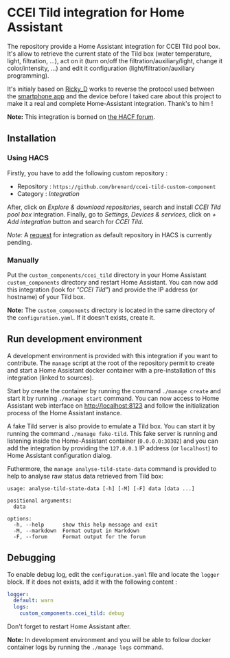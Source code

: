 # CCEI Tild integration for Home Assistant

The repository provide a Home Assistant integration for CCEI Tild pool box. It's allow to retrieve
the current state of the Tild box (water temperature, light, filtration, ...), act on it (turn on/off
the filtration/auxiliary/light, change it color/intensity, ...) and edit it configuration
(light/filtration/auxiliary programming).

It's initialy based on [Ricky_D](https://forum.hacf.fr/u/Ricky_D) works to reverse the protocol used
between the [smartphone app](https://play.google.com/store/apps/details?id=com.ccei.tild) and the
device before I taked care about this project to make it a real and complete Home-Assistant
integration. Thank's to him !

**Note:** This integration is borned on [the HACF forum](https://forum.hacf.fr/t/tild-piscine/22627).

## Installation

### Using HACS

Firstly, you have to add the following custom repository :

  * Repository : `https://github.com/brenard/ccei-tild-custom-component`
  * Category : _Integration_

After, click on _Explore & download repositories_, search and install _CCEI Tild pool box_
integration. Finally, go to _Settings_, _Devices & services_, click on _+ Add integration_ button
and search for _CCEI Tild_.

_Note:_ A [request](https://github.com/hacs/default/pull/2160) for integration as default repository
in HACS is currently pending.

### Manually

Put the `custom_components/ccei_tild` directory in your Home Assistant `custom_components` directory
and restart Home Assistant. You can now add this integration (look for _"CCEI Tild"_) and provide the
IP address (or hostname) of your Tild box.

__Note:__ The `custom_components` directory is located in the same directory of the
`configuration.yaml`. If it doesn't exists, create it.

## Run development environment

A development environment is provided with this integration if you want to contribute. The `manage`
script at the root of the repository permit to create and start a Home Assistant docker container
with a pre-installation of this integration (linked to sources).

Start by create the container by running the command `./manage create` and start it by running
`./manage start` command. You can now access to Home Assistant web interface on
[http://localhost:8123](http://localhost:8123) and follow the initialization process of the Home
Assistant instance.

A fake Tild server is also provide to emulate a Tild box. You can start it by running the command
`./manage fake-tild`. This fake server is running and listening inside the Home-Assistant container
(`0.0.0.0:30302`) and you can add the integration by providing the `127.0.0.1` IP address (or
`localhost`) to Home Assistant configuration dialog.

Futhermore, the `manage analyse-tild-state-data` command is provided to help to analyse raw status
data retrieved from Tild box:

```
usage: analyse-tild-state-data [-h] [-M] [-F] data [data ...]

positional arguments:
  data

options:
  -h, --help      show this help message and exit
  -M, --markdown  Format output in Markdown
  -F, --forum     Format output for the forum
```

## Debugging

To enable debug log, edit the `configuration.yaml` file and locate the `logger` block. If it does not
exists, add it with the following content :

```yaml
logger:
  default: warn
  logs:
    custom_components.ccei_tild: debug
```

Don't forget to restart Home Assistant after.

**Note:** In development environment and you will be able to follow docker container logs by running
the `./manage logs` command.
